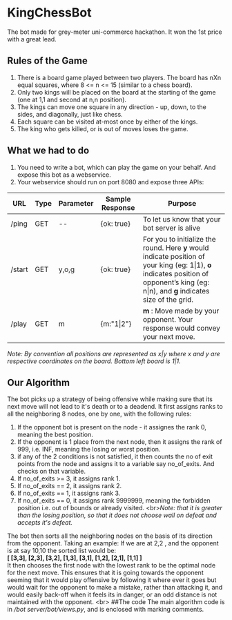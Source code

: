 # KingChessBot
The bot made for grey-meter uni-commerce hackathon. It won the 1st price with a great lead.

## Rules of the Game
 1. There is a board game played between two players. The board has nXn equal squares, where 8 <= n <= 15  (similar to a chess board).
 2. Only two kings will be placed on the board at the starting of the game (one at 1,1 and second at n,n position).
 3. The kings can move one square in any direction - up, down, to the sides, and diagonally, just like chess.
 4. Each square can be visited at-most once by either of the kings.
 5. The king who gets killed, or is out of moves loses the game.

## What we had to do
 1. You need to write a bot, which can play the game on your behalf. And expose this bot as a webservice.
 2. Your webservice should run on port 8080 and expose three APIs:

|URL   | Type | Parameter | Sample Response | Purpose |
|------|------|-----------|-----------------|-----------|
|/ping |  GET | --        | {ok: true}      | To let us know that your bot server is alive |
|/start|  GET | y,o,g     | {ok: true}      | For you to initialize the round. Here **y** would indicate position of your king (eg: 1\|1), **o** indicates position of opponent’s king (eg: n\|n), and **g** indicates size of the grid. |
|/play |  GET | m         | {m:"1\|2"}      | **m** : Move made by your opponent. Your response would convey your next move.|

*Note: By convention all positions are represented as x\|y where x and y are respective coordinates on the board. Bottom left board is 1\|1.*



## Our Algorithm
The bot picks up a strategy of being offensive while making sure that its next move will not lead to it's death or to a deadend.
It first assigns ranks to all the neighboring 8 nodes, one by one, with the following rules:<br/>
 1. If the opponent bot is present on the node - it assignes the rank 0, meaning the best position.
 2. If the opponent is 1 place from the next node, then it assigns the rank of 999, i.e. INF, meaning the losing or worst position.
 3. if any of the 2 conditions is not satisfied, it then counts the no of exit points from the node and assigns it to a variable say no_of_exits. And checks on that variable.
  1. If no_of_exits >= 3, it assigns rank 1.
  2. If no_of_exits == 2, it assigns rank 2.
  3. If no_of_exits == 1, it assigns rank 3.
  4. If no_of_exits == 0, it assigns rank 9999999, meaning the forbidden position i.e. out of bounds or already visited. <br\>*Note: that it is greater than the losing position, so that it does not choose wall on defeat and accepts it's defeat.*

The bot then sorts all the neighboring nodes on the basis of its direction from the opponent. Taking an example:
If we are at 2,2 , and the opponent is at say 10,10 the sorted list would be:<br/>
**[ [3,3], [2,3], [3,2], [1,3], [3,1], [1,2], [2,1], [1,1] ]** <br/>
It then chooses the first node with the lowest rank to be the optimal node for the next move. This ensures that it is going towards the opponent seeming that it would play offensive by following it where ever it goes but would wait for the opponent to make a mistake, rather than attacking it, and would easily back-off when it feels its in danger, or an odd distance is not maintained with the opponent. <br\>
##The code
The main algorithm code is in */bot server/bot/views.py*, and is enclosed with marking comments.
